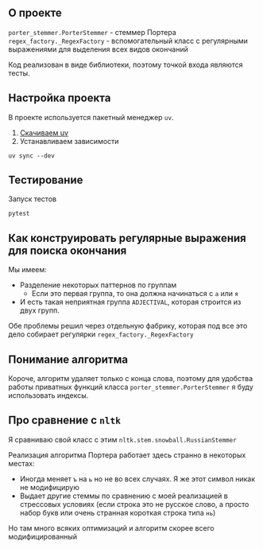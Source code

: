 ## О проекте

`porter_stemmer.PorterStemmer` - стеммер Портера  
`regex_factory._RegexFactory` - вспомогательный класс с регулярными выражениями для выделения всех видов окончаний

Код реализован в виде библиотеки, поэтому точкой входа являются тесты.

## Настройка проекта

В проекте используется пакетный менеджер `uv`.

1. [Скачиваем uv](https://docs.astral.sh/uv/getting-started/installation/)
2. Устанавливаем зависимости
```shell
uv sync --dev
```

## Тестирование

Запуск тестов

```shell
pytest
```

## Как конструировать регулярные выражения для поиска окончания

Мы имеем:
- Разделение некоторых паттернов по группам
  - Если это первая группа, то она должна начинаться с `а` или `я`
- И есть такая неприятная группа `ADJECTIVAL`, которая строится из двух групп.

Обе проблемы решил через отдельную фабрику, которая под все это дело собирает регулярки `regex_factory._RegexFactory`

## Понимание алгоритма

Короче, алгоритм удаляет только с конца слова, поэтому для удобства работы приватных функций класса `porter_stemmer.PorterStemmer` я буду использовать индексы.

## Про сравнение с `nltk`

Я сравниваю свой класс с этим `nltk.stem.snowball.RussianStemmer`

Реализация алгоритма Портера работает здесь странно в некоторых местах:

- Иногда меняет `ъ` на `ь` но не во всех случаях. Я же этот символ никак не модифицирую
- Выдает другие стеммы по сравнению с моей реализацией в стрессовых условиях (если строка это не русское слово, а просто набор букв или очень странная короткая строка типа `нь`)

Но там много всяких оптимизаций и алгоритм скорее всего модифицированный